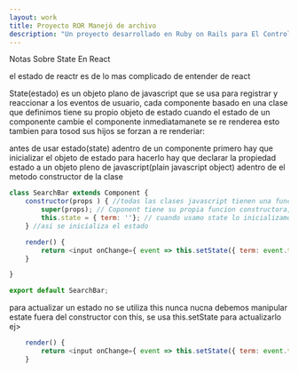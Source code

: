 ```yaml
---
layout: work
title: Proyecto ROR Manejó de archivo
description: "Un proyecto desarrollado en Ruby on Rails para El Control de archivos"
---
```

Notas Sobre State En React

el estado de reactr es de lo mas complicado de entender de react

State(estado) es un objeto plano de javascript que se usa para registrar y reaccionar a los eventos de usuario, cada componente basado en una clase que definimos tiene su propio objeto de estado cuando el estado de un componente cambie el componente inmediatamanete se re renderea esto tambien para tosod sus hijos se forzan a re renderiar:

antes de usar estado(state) adentro de un componente primero hay que inicializar el objeto de estado
para hacerlo hay que declarar la propiedad estado a un objeto pleno de javascript(plain javascript object) adentro de el metodo constructor de la clase

```javascript
class SearchBar extends Component {
    constructor(props ) { //todas las clases javascript tienen una funcion especial llamada constructor esta es la primera y unica funcion llamada automaticamente cuando una nueva instancia de la clase se crea, puedes imaginarte en relidad esta funcion es llamada todo el timepo porque se llama cuando se crea una nueva instancia de la clase, la funcion de constructor es recerbada para hacer configuraciones en nuestra clase como inicializar variables, inicializar estado y ese tipo de cosas
        super(props); // Coponent tiene su propia funcion constructora, cuando definimos un metodo que ya esta definido en la clase padre la cual es component, podemos  llamar ese methodo padre en la calse padre llamando SUPER. Super llama la clase padre de el metodo que extendemos o metodo padre  
        this.state = { term: ''}; // cuando usamo state lo inicializamos creando un objeto nuevo y asignandozelo a This.State, el objeto que pasemos tambien tendra propiedades que queremos registrar en el state(estado), en este ejemplo queremos registrar la propiedad term de el estado(state) usamos Term por referirnos a termino de busqueda que es lo que pretende hacer esta clase cuando un usuario ingrese datos en un input queremos registrar lo que escrive en el This.state
    } //asi se inicializa el estado

    render() {
        return <input onChange={ event => this.setState({ term: event.target.value })} />;
    }

}

export default SearchBar;
```

para actualizar un estado no se utiliza this nunca nucna debemos manipular estate fuera del constructor con this, se usa this.setState para actualizarlo ej>
```javascript
    render() {
        return <input onChange={ event => this.setState({ term: event.target.value })} />;
    }
```
